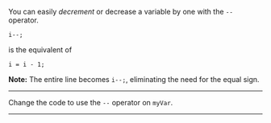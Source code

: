 <div class="challenge-instructions basic-javascript"><div><section id="description">
<p>You can easily <dfn>decrement</dfn> or decrease a variable by one with the <code>--</code> operator.</p>
<pre class="language-js"><code class="language-js">i<span class="token operator">--</span><span class="token punctuation">;</span>
</code></pre>
<p>is the equivalent of</p>
<pre class="language-js"><code class="language-js">i <span class="token operator">=</span> i <span class="token operator">-</span> <span class="token number">1</span><span class="token punctuation">;</span>
</code></pre>
<p><strong>Note:</strong> The entire line becomes <code>i--;</code>, eliminating the need for the equal sign.</p>
</section></div><hr/><div><section id="instructions">
<p>Change the code to use the <code>--</code> operator on <code>myVar</code>.</p>
</section></div><hr/></div>